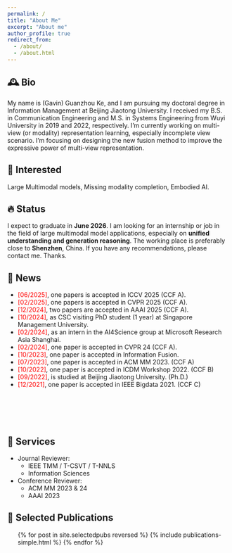 ```yaml
---
permalink: /
title: "About Me"
excerpt: "About me"
author_profile: true
redirect_from: 
  - /about/
  - /about.html
---
```


🕰️ Bio
---
My name is (Gavin) Guanzhou Ke, and I am pursuing my doctoral degree in Information Management at Beijing Jiaotong University. I received my B.S. in Communication Engineering and M.S. in Systems Engineering from Wuyi University in 2019 and 2022, respectively. I’m currently working on multi-view (or modality) representation learning, especially incomplete view scenario. I’m focusing on designing the new fusion method to improve the expressive power of multi-view representation.


🎯 Interested
---
Large Multimodal models, Missing modality completion, Embodied AI.


🔥 Status
---
I expect to graduate in **June 2026**. I am looking for an internship or job in the field of large multimodal model applications, especially on **unified understanding and generation reasoning**. The working place is preferably close to **Shenzhen**, China. If you have any recommendations, please contact me. Thanks.


📣 News
---

<ul style="width: auto; height: 300px; overflow: auto">

<li> <span style="color:red">[06/2025]</span>, one papers is accepted in ICCV 2025 (CCF A).</li>
<li> <span style="color:red">[02/2025]</span>, one papers is accepted in CVPR 2025 (CCF A).</li>
<li> <span style="color:red">[12/2024]</span>, two papers are accepted in AAAI 2025 (CCF A).</li>
<li> <span style="color:red">[10/2024]</span>, as CSC visiting PhD student (1 year) at Singapore Management University.</li>
<li> <span style="color:red">[02/2024]</span>, as an intern in the AI4Science group at Microsoft Research Asia Shanghai.</li>
<li> <span style="color:red">[02/2024]</span>, one paper is accepted in CVPR 24 (CCF A).</li>
<li> <span style="color:red">[10/2023]</span>, one paper is accepted in Information Fusion.</li>
<li> <span style="color:red">[07/2023]</span>, one paper is accepted in ACM MM 2023. (CCF A)</li>
<li> <span style="color:red">[10/2022]</span>, one paper is accepted in ICDM Workshop 2022. (CCF B)</li>
<li> <span style="color:red">[09/2022]</span>, is studied at Beijing Jiaotong University. (Ph.D.)</li>
<li> <span style="color:red">[12/2021]</span>, one paper is accepted in IEEE Bigdata 2021. (CCF C)</li>


</ul>


🤝 Services
---

* Journal Reviewer:
  * IEEE TMM / T-CSVT / T-NNLS
  * Information Sciences
* Conference Reviewer:
  * ACM MM 2023 & 24
  * AAAI 2023



📄 Selected Publications
---

<ul>{% for post in site.selectedpubs reversed %}
    {% include publications-simple.html %}
    <!-- {% include archive-single-cv.html %} -->
  {% endfor %}</ul>
